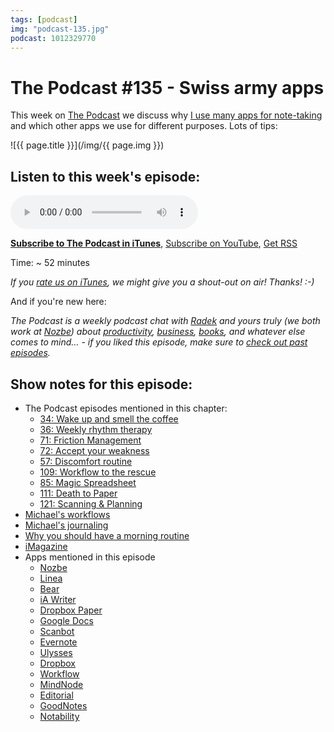 ```yaml
---
tags: [podcast]
img: "podcast-135.jpg"
podcast: 1012329770
---
```


# The Podcast #135 - Swiss army apps

This week on [The Podcast][p] we discuss why [I use many apps for note-taking](/workflows) and which other apps we use for different purposes. Lots of tips:

<!--More-->

![{{ page.title }}](/img/{{ page.img }})

## Listen to this week's episode:

<audio controls>
<source src="https://files.nozbe.com/podcast/135.mp3" type="audio/mpeg">
</audio>

**[Subscribe to The Podcast in iTunes][i]**, [Subscribe on YouTube][y], [Get RSS][rss]

Time: ~ 52 minutes

*If you [rate us on iTunes][i], we might give you a shout-out on air! Thanks! :-)*

And if you're new here:

*The Podcast is a weekly podcast chat with [Radek][r] and yours truly (we both work at [Nozbe][n]) about [productivity](/productivity), [business](/business), [books](/books), and whatever else comes to mind… - if you liked this episode, make sure to [check out past episodes](/podcast).*

## Show notes for this episode:

  * The Podcast episodes mentioned in this chapter:
    * [34: Wake up and smell the coffee](/podcast-34)
    * [36: Weekly rhythm therapy](/podcast-36)
    * [71: Friction Management](/podcast-71)
    * [72: Accept your weakness](/podcast-72)
    * [57: Discomfort routine](/podcast-57)
    * [109: Workflow to the rescue](/podcast-109)
    * [85: Magic Spreadsheet](/podcast-85)
    * [111: Death to Paper](/podcast-111)
    * [121: ](/podcast-121)[Scanning & Planning](/podcast-121)
  * [Michael's workflows](/workflows/)
  * [Michael's journaling](/journal/)
  * [Why you should have a morning routine](/productivemag-33/)
  * [iMagazine](https://imagazine.pl/)
  * Apps mentioned in this episode
    * [Nozbe](https://michael.gratis/nozbe)
    * [Linea](https://linea-app.com/)
    * [Bear](http://www.bear-writer.com/)
    * [iA Writer](https://ia.net/writer/)
    * [Dropbox Paper](https://www.dropbox.com/paper)
    * [Google Docs](https://docs.google.com/)
    * [Scanbot](https://scanbot.io/en/index.html)
    * [Evernote](https://evernote.com/)
    * [Ulysses](https://ulyssesapp.com/)
    * [Dropbox](https://www.dropbox.com/)
    * [Workflow](https://workflow.is/)
    * [MindNode](https://mindnode.com/)
    * [Editorial](http://omz-software.com/editorial/)
    * [GoodNotes](http://www.goodnotesapp.com/)
    * [Notability](http://gingerlabs.com/)

[y]: https://michael.gratis/thepodcastyt
[rss]: https://thepodcast.fm/episodes?format=RSS
[e]: /podcast-135

[p]: /podcast
[n]: https://michael.gratis/nozbe
[r]: https://michael.gratis/radex
[i]: https://michael.gratis/thepodcast
[o]: https://michael.gratis/ipadonly

